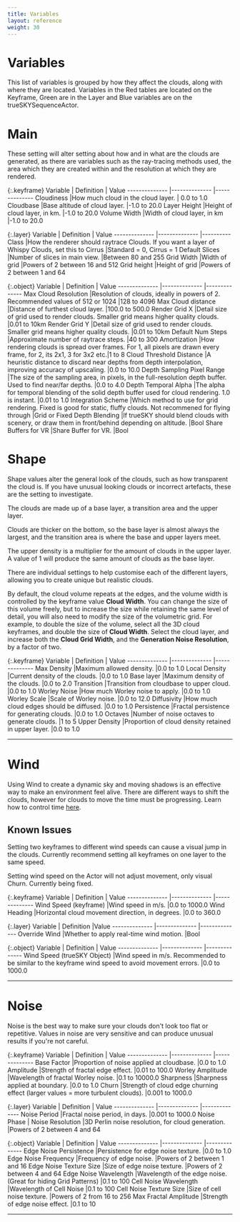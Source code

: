 ```yaml
---
title: Variables
layout: reference
weight: 30
---
```





Variables
=============
This list of variables is grouped by how they affect the clouds, along with where they are located. Variables in the Red tables are located on the Keyframe, Green are in the Layer and Blue variables are on the trueSKYSequenceActor.

Main
============
These setting will alter setting about how and in what are the clouds are generated, as there are variables such as the ray-tracing methods used, the area which they are created within and the resolution at which they are rendered.

{:.keyframe}
Variable                                                                        |       Definition                                                                                                                                                                                                              |       Value
--------------                                                          |--------------                                                                                                                                                                                                         |--------------
Cloudiness                                                                      |How much cloud in the cloud layer.                                                                                                                                                             | 0.0 to 1.0
Cloudbase                                                                       |Base altitude of cloud layer.                                                                                                                                                                          |-1.0 to 20.0
Layer Height                                                            |Height of cloud layer, in km.                                                                                                                                                                          |-1.0 to 20.0
Volume Width                                                            |Width of cloud layer, in km                                                                                                                                                                            |-1.0 to 20.0

{:.layer}
Variable                                                                        |       Definition                                                                                                                                                                                                              |       Value
--------------                                                          |--------------                                                                                                                                                                                                         |----------
Class                                                                           |How the renderer should raytrace Clouds. If you want a layer of Whispy Clouds, set this to Cirrus                                      |Standard = 0, Cirrus = 1
Default Slices                                                          |Number of slices in main view.                                                                                                                                                                         |Between 80 and 255
Grid Width                                                                      |Width of grid                                                                                                                                                                                                          |Powers of 2 between 16 and 512
Grid height                                                             |Height of grid                                                                                                                                                                                                         |Powers of 2 between 1 and 64

{:.object}
Variable                                                                        |       Definition                                                                                                                                                                                                              |       Value
--------------                                                          |--------------                                                                                                                                                                                                         |--------------
Max Cloud Resolution                                            |Resolution of clouds, ideally in powers of 2. Recommended values of 512 or 1024                                                                        |128 to 4096 
Max Cloud distance                                                      |Distance of furthest cloud layer.                                                                                                                                                                      |100.0 to 500.0 
Render Grid X                                                           |Detail size of grid used to render clouds. Smaller grid means higher quality clouds.                                                           |0.01 to 10km
Render Grid Y                                                           |Detail size of grid used to render clouds. Smaller grid means higher quality clouds.                                                           |0.01 to 10km
Default Num Steps                                                       |Approximate number of raytrace steps.                                                                                                                                                          |40 to 300
Amortization                                                            |How rendering clouds is spread over frames. For 1, all pixels are drawn every frame, for 2, its 2x1, 3 for 3x2 etc.|1 to 8
Cloud Threshold Distance                                        |A heuristic distance to discard near depths from depth interpolation, improving accuracy of upscaling.                         |0.0 to 10.0
Depth Sampling Pixel Range                                      |The size of the sampling area, in pixels, in the full-resolution depth buffer. Used to find near/far depths.           |0.0 to 4.0
Depth Temporal Alpha                                            |The alpha for temporal blending of the solid depth buffer used for cloud rendering. 1.0 is instant.                            |0.01 to 1.0
Integration Scheme                                                      |Which method to use for grid rendering. Fixed is good for static, fluffy clouds. Not recommened for flying through |Grid or Fixed
Depth Blending                                                          |If trueSKY should blend clouds with scenery, or draw them in front/behind depending on altitude.                                       |Bool
Share Buffers for VR                                            |Share Buffer for VR.                                                                                                                                                                                           |Bool

Shape   
=============

Shape values alter the general look of the clouds, such as how transparent the cloud is. If you have unusual looking clouds or incorrect artefacts, these are the setting to investigate.

The clouds are made up of a base layer, a transition area and the upper layer. 

Clouds are thicker on the bottom, so the base layer is almost always the largest, and the transition area is where the base and upper layers meet. 

The upper density is a multiplier for the amount of clouds in the upper layer. A value of 1 will produce the same amount of clouds as the base layer. 

There are individual settings to help customise each of the different layers, allowing you to create unique but realistic clouds.

By default, the cloud volume repeats at the edges, and the volume width is controlled by the keyframe value **Cloud Width**. You can change the size of this volume freely, but to increase the size while retaining the same level of detail, you will also need to modify the size of the volumetric grid. For example, to double the size of the volume, select all the 3D cloud keyframes, and double the size of **Cloud Width**. Select the cloud layer, and increase both the **Cloud Grid Width**, and the **Generation Noise Resolution**, by a factor of two.

{:.keyframe}
Variable                                                                        |       Definition                                                                                      |       Value
--------------                                                          |--------------                                                                                 |--------------
Max Density                                                                     |Maximum allowed density.                                                               |0.0 to 1.0
Local Density                                                           |Current density of the clouds.                                                 |0.0 to 1.0 
Base layer                                                                      |Maximum density of the clouds.                                                 |0.0 to 2.0
Transition                                                                      |Transition from cloudbase to upper cloud.                              |0.0 to 1.0
Worley Noise                                                            |How much Worley noise to apply.                                                |0.0 to 1.0
Worley Scale                                                            |Scale of Worley noise.                                                                 |0.0 to 12.0 
Diffusivity                                                                     |How much cloud edges should be diffused.                               |0.0 to 1.0
Persistence                                                                     |Fractal persistence for generating clouds.                             |0.0 to 1.0
Octaves                                                                         |Number of noise octaves to generate clouds.                    |1 to 5
Upper Density                                                           |Proportion of cloud density retained in upper layer.   |0.0 to 1.0


<hr>

Wind
=========
Using Wind to create a dynamic sky and moving shadows is an effective way to make an environment feel alive. There are different ways to shift the clouds, however for clouds to move the time must be progressing. Learn how to control time [here](time.html).

Known Issues
-------------
Setting two keyframes to different wind speeds can cause a visual jump in the clouds. Currently recommend setting all keyframes on one layer to the same speed. 

Setting wind speed on the Actor will not adjust movement, only visual Churn. Currently being fixed.

{:.keyframe}
Variable                                                                        |       Definition                                                                                                                                                                                      |       Value
--------------                                                          |--------------                                                                                                                                                                                 |--------------
Wind Speed (keyframe)                                           |Wind speed in m/s.                                                                                                                                                                             |0.0 to 1000.0
Wind Heading                                                            |Horizontal cloud movement direction, in degrees.                                                                                                               |0.0 to 360.0

{:.layer}
Variable                                                                        |       Definition                                                                                                                                                                                      |Value
--------------                                                          |--------------                                                                                                                                                                                 |--------------
Override Wind                                                           |Whether to apply real-time wind motion.                                                                                                                                |Bool

{:.object}
Variable                                                                        |       Definition                                                                                                                                                                                      |       Value
--------------                                                          |--------------                                                                                                                                                                                 |--------------
Wind Speed (trueSKY Object)                                     |Wind speed in m/s. Recommended to be similar to the keyframe wind speed to avoid movement errors.              |0.0 to 1000.0 



<hr>

Noise   
===========
Noise is the best way to make sure your clouds don't look too flat or repetitive. Values in noise are very sensitive and can produce unusual results if you're not careful.


{:.keyframe}
Variable                                                                        |       Definition                                                                                                                                                                                      |       Value
--------------                                                          |--------------                                                                                                                                                                                 |--------------
Base Factor                                                                     |Proportion of noise applied at cloudbase.                                                                                                                              |0.0 to 1.0
Amplitude                                                                       |Strength of fractal edge effect.                                                                                                                                               |0.01 to 100.0
Worley Amplitude                                                        |Wavelength of fractal Worley noise.                                                                                                                                    |0.1 to 10000.0
Sharpness                                                                       |Sharpness applied at boundary.                                                                                                                                                 |0.0 to 1.0
Churn                                                                           |Strength of cloud edge churning effect (larger values = more turbulent clouds).                                                |0.001 to 1000.0

{:.layer}
Variable                                                                        |       Definition                                                                                                                                                                                      |       Value
--------------                                                          |--------------                                                                                                                                                                                 |--------------
Noise Period                                                            |Fractal noise period, in days.                                                                                                                                                 |0.001 to 1000.0
Noise Phase                                                                     |
Noise Resolution                                                        |3D Perlin noise resolution, for cloud generation.                                                                                                              |Powers of 2 between 4 and 64

{:.object}
Variable                                                                        |       Definition                                                                                                                                                                                      |       Value
--------------                                                          |--------------                                                                                                                                                                                 |--------------
Edge Noise Persistence                                          |Persistence for edge noise texture.                                                                                                                                    |0.0 to 1.0
Edge Noise Frequency                                            |Frequency of edge noise.                                                                                                                                                               |Powers of 2 between 1 and 16
Edge Noise Texture Size                                         |Size of edge noise texture.                                                                                                                                                    |Powers of 2 between 4 and 64
Edge Noise Wavelength                                           |Wavelength of the edge noise. (Great for hiding Grid Patterns)                                                                                 |0.1 to 100
Cell Noise Wavelength                                           |Wavelength of Cell Noise                                                                                                                                                               |0.1 to 100
Cell Noise Texture Size                                         |Size of cell noise texture.                                                                                                                                                    |Powers of 2 from 16 to 256
Max Fractal Amplitude                                           |Strength of edge noise effect.                                                                                                                                                 |0.1 to 10

<hr>
